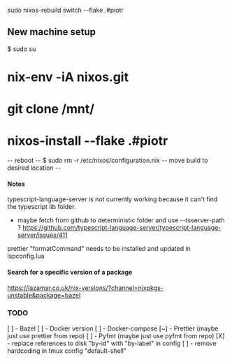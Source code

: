sudo nixos-rebuild switch --flake .#piotr


## New machine setup
  $ sudo su
  # nix-env -iA nixos.git
  # git clone <repo> /mnt/<path>
  # nixos-install --flake .#piotr
  -- reboot --
  $ sudo rm -r /etc/nixos/configuration.nix
  -- move build to desired location --



#### Notes

typescript-language-server is not currently working because it can't find the
typescript lib folder.
  - maybe fetch from github to deterministic folder and use --tsserver-path ?
  https://github.com/typescript-language-server/typescript-language-server/issues/411


prettier "formatCommand" needs to be installed and updated in lspconfig.lua


#### Search for a specific version of a package

https://lazamar.co.uk/nix-versions/?channel=nixpkgs-unstable&package=bazel


### TODO

[ ] - Bazel
[ ] - Docker version
[ ] - Docker-compose
[~] - Prettier (maybe just use prettier from repo)
[ ] - Pyfmt (maybe just use pyfmt from repo)
[X] - replace references to disk "by-id" with "by-label" in config
[ ] - remove hardcoding in tmux config "default-shell"
